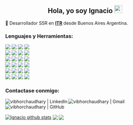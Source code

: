 <h2 align='center'>
 Hola, yo soy Ignacio <img  src="https://media.giphy.com/media/hvRJCLFzcasrR4ia7z/giphy.gif" width="25px">
</h2>

  💼 Desarrollador SSR en **[ITR](https://www.itrsa.com.ar/)** desde Buenos Aires Argentina.



### Lenguajes y Herramientas:
<code><img src="https://img.shields.io/badge/Java-ED8B00?style=for-the-badge&logo=java&logoColor=white"></code>
<code><img src="https://img.shields.io/badge/JavaScript-323330?style=for-the-badge&logo=javascript&logoColor=F7DF1E"></code>
<code><img src="https://img.shields.io/badge/TypeScript-007ACC?style=for-the-badge&logo=typescript&logoColor=white"></code>
<code><img src="https://img.shields.io/badge/C%23-239120?style=for-the-badge&logo=c-sharp&logoColor=white"></code>
<br/>
<code><img src="https://img.shields.io/badge/Angular-DD0031?style=for-the-badge&logo=angular&logoColor=white"></code>
<code><img src="https://img.shields.io/badge/Spring-6DB33F?style=for-the-badge&logo=spring&logoColor=white"></code>
<code><img src="https://img.shields.io/badge/apache_maven-C71A36?style=for-the-badge&logo=apachemaven&logoColor=white"></code>
<code><img src="https://img.shields.io/badge/.NET-512BD4?style=for-the-badge&logo=dotnet&logoColor=white"></code>
<br/>
<code><img src="https://img.shields.io/badge/HTML5-E34F26?style=for-the-badge&logo=html5&logoColor=white"></code>
<code><img src="https://img.shields.io/badge/CSS3-1572B6?style=for-the-badge&logo=css3&logoColor=white"></code>
<code><img src="https://img.shields.io/badge/Bootstrap-563D7C?style=for-the-badge&logo=bootstrap&logoColor=white"></code>
<code><img src="https://img.shields.io/badge/Bootstrap-563D7C?style=for-the-badge&logo=bootstrap&logoColor=white"></code>
<br/>
<code><img src="https://img.shields.io/badge/GIT-E44C30?style=for-the-badge&logo=git&logoColor=white"></code>
<code><img src="https://img.shields.io/badge/GitHub-100000?style=for-the-badge&logo=github&logoColor=white"></code>
<code><img src="https://img.shields.io/badge/GitLab-330F63?style=for-the-badge&logo=gitlab&logoColor=white"></code>
<code><img src="https://img.shields.io/badge/material%20design-757575?style=for-the-badge&logo=material%20design&logoColor=white"></code>
<br/>
<code><img src="https://img.shields.io/badge/Eclipse-2C2255?style=for-the-badge&logo=eclipse&logoColor=white"></code>
<code><img src="https://img.shields.io/badge/IntelliJIDEA-000000.svg?style=for-the-badge&logo=intellij-idea&logoColor=white"></code>
<code><img src="https://img.shields.io/badge/Visual_Studio_Code-0078D4?style=for-the-badge&logo=visual%20studio%20code&logoColor=white"></code>
<code><img src="https://img.shields.io/badge/sublime_text-%23575757.svg?&style=for-the-badge&logo=sublime-text&logoColor=important"></code>
<br/>
<code><img src="https://img.shields.io/badge/Windows-0078D6?style=for-the-badge&logo=windows&logoColor=white"></code>
<code><img src="https://img.shields.io/badge/Linux-FCC624?style=for-the-badge&logo=linux&logoColor=black"></code>
<code><img src="https://img.shields.io/badge/Postman-FF6C37?style=for-the-badge&logo=Postman&logoColor=white"></code>
<code><img src="https://img.shields.io/badge/json-5E5C5C?style=for-the-badge&logo=json&logoColor=white"></code>


### Contactase conmigo:
[<img align="left" alt="vibhorchaudhary | LinkedIn" src="https://img.shields.io/badge/LinkedIn-0077B5?style=for-the-badge&logo=linkedin&logoColor=white&logoColor=white" />][linkedin]
[<img align="left" alt="vibhorchaudhary | Gmail" src="https://img.shields.io/badge/Gmail-D14836?style=for-the-badge&logo=gmail&logoColor=white"/>][gmail]
[<img align="left" alt="vibhorchaudhary | GitHub" src="https://img.shields.io/badge/GitHub-100000?style=for-the-badge&logo=github&logoColor=white" />][github]
<br />
<br />


<a href="https://github.com/nachocastineira/github-readme-stats"><img align="center" src="https://github-readme-stats.vercel.app/api?username=nachocastineira&show_icons=true&include_all_commits=true&theme=buefy&hide_border=true&locale=es&count_private=true&hide_rank=true" alt="Ignacio github stats" /></a> 
<a href="https://github.com/nachocastineira/github-readme-stats"><img align="center" src="https://github-readme-stats.vercel.app/api/top-langs/?username=nachocastineira&layout=compact&theme=buefy&hide_border=true&locale=es&langs_count=6" /></a> 
<a href="https://github-readme-streak-stats.herokuapp.com/?user=nachocastineira"><img align="center" src="https://github-readme-streak-stats.herokuapp.com/?user=nachocastineira" /></a>




[linkedin]: https://linkedin.com/in/icastineira
[gmail]: mailto:ncastineira1@gmail.com
[github]: https://github.com/nachocastineira
